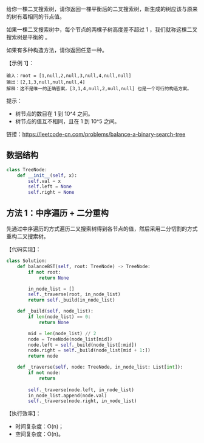 给你一棵二叉搜索树，请你返回一棵平衡后的二叉搜索树，新生成的树应该与原来的树有着相同的节点值。

如果一棵二叉搜索树中，每个节点的两棵子树高度差不超过 1 ，我们就称这棵二叉搜索树是平衡的 。

如果有多种构造方法，请你返回任意一种。

【示例 1】：
```
输入：root = [1,null,2,null,3,null,4,null,null]
输出：[2,1,3,null,null,null,4]
解释：这不是唯一的正确答案，[3,1,4,null,2,null,null] 也是一个可行的构造方案。
```

提示：
- 树节点的数目在 1 到 10^4 之间。
- 树节点的值互不相同，且在 1 到 10^5 之间。

链接：https://leetcode-cn.com/problems/balance-a-binary-search-tree

## 数据结构
```python
class TreeNode:
    def __init__(self, x):
        self.val = x
        self.left = None
        self.right = None
```

## 方法 1：中序遍历 + 二分重构
先通过中序遍历的方式遍历二叉搜索树得到各节点的值，然后采用二分切割的方式重构二叉搜索树。

【代码实现】：
```python
class Solution:
    def balanceBST(self, root: TreeNode) -> TreeNode:
        if not root:
            return None

        in_node_list = []
        self._traverse(root, in_node_list)
        return self._build(in_node_list)

    def _build(self, node_list):
        if len(node_list) == 0:
            return None

        mid = len(node_list) // 2
        node = TreeNode(node_list[mid])
        node.left = self._build(node_list[:mid])
        node.right = self._build(node_list[mid + 1:])
        return node

    def _traverse(self, node: TreeNode, in_node_list: List[int]):
        if not node:
            return
        
        self._traverse(node.left, in_node_list)
        in_node_list.append(node.val)
        self._traverse(node.right, in_node_list)
```

【执行效率】：
- 时间复杂度：O(n)；
- 空间复杂度：O(n)。
